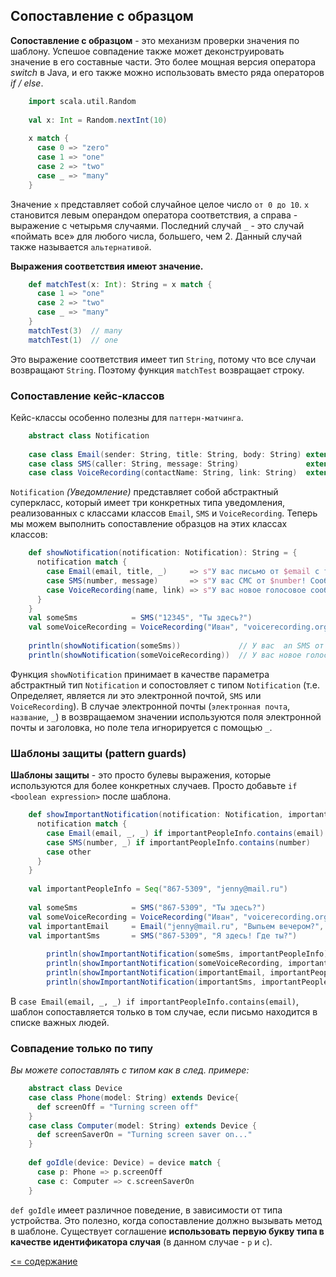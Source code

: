 ## Сопоставление с образцом

**Сопоставление с образцом** - это механизм проверки значения по шаблону. Успешое совпадение также может деконструировать 
значение в его составные части. Это более мощная версия оператора _switch_ в Java, и его также можно использовать вместо
 ряда операторов _if / else_.
 
<!-- code -->
```scala
    import scala.util.Random
    
    val x: Int = Random.nextInt(10)
    
    x match {
      case 0 => "zero"
      case 1 => "one"
      case 2 => "two"
      case _ => "many"
    }
```

Значение `x` представляет собой случайное целое число `от 0 до 10`. `x` становится левым операндом оператора соответствия, 
а справа - выражение с четырьмя случаями. Последний случай `_` - это случай «поймать все» для любого числа, большего, чем 2.
 Данный случай также называется `альтернативой`.
 
**Выражения соответствия имеют значение.**

<!-- code -->
```scala
    def matchTest(x: Int): String = x match {
      case 1 => "one"
      case 2 => "two"
      case _ => "many"
    }
    matchTest(3)  // many
    matchTest(1)  // one
```

Это выражение соответствия имеет тип `String`, потому что все случаи возвращают `String`. Поэтому функция `matchTest` возвращает строку.

### Сопоставление кейс-классов

Кейс-классы особенно полезны для `паттерн-матчинга`.

<!-- code -->
```scala
    abstract class Notification
    
    case class Email(sender: String, title: String, body: String) extends Notification
    case class SMS(caller: String, message: String)               extends Notification
    case class VoiceRecording(contactName: String, link: String)  extends Notification
```

`Notification` _(Уведомление)_ представляет собой абстрактный суперкласс, который имеет три конкретных типа уведомления, 
реализованных с классами классов `Email`, `SMS` и `VoiceRecording`. Теперь мы можем выполнить сопоставление образцов 
на этих классах классов:

<!-- code -->
```scala
    def showNotification(notification: Notification): String = {
      notification match {
        case Email(email, title, _)     => s"У вас письмо от $email с темой: $title"
        case SMS(number, message)       => s"У вас СМС от $number! Сообщение: $message"
        case VoiceRecording(name, link) => s"У вас новое голосовое сообщение от $name! Нажмите чтобы прослушать: $link"
      }
    }
    val someSms            = SMS("12345", "Ты здесь?")
    val someVoiceRecording = VoiceRecording("Иван", "voicerecording.org/id/123")
    
    println(showNotification(someSms))             // У вас  an SMS от 12345! Сообщение: Ты здесь?
    println(showNotification(someVoiceRecording))  // У вас новое голосовое сообщение от Иван! Нажмите чтобы прослушать: voicerecording.org/id/123
```

Функция `showNotification` принимает в качестве параметра абстрактный тип `Notification` и сопостовляет с типом `Notification` 
(т.е. Определяет, является ли это электронной почтой, `SMS` или `VoiceRecording`). В случае электронной почты 
(`электронная почта`, `название`, `_`) в возвращаемом значении используются поля электронной почты и заголовка, 
но поле тела игнорируется с помощью `_`.

### Шаблоны защиты (pattern guards)

**Шаблоны защиты** - это просто булевы выражения, которые используются для более конкретных случаев. 
Просто добавьте `if <boolean expression>` после шаблона.

<!-- code -->
```scala
    def showImportantNotification(notification: Notification, importantPeopleInfo: Seq[String]): String = {
      notification match {
        case Email(email, _, _) if importantPeopleInfo.contains(email) => "У вас письмо от VIP!"
        case SMS(number, _) if importantPeopleInfo.contains(number)    => "У вас СМС от VIP!"
        case other                                                     => showNotification(other) 
      }
    }
    
    val importantPeopleInfo = Seq("867-5309", "jenny@mail.ru")
    
    val someSms            = SMS("867-5309", "Ты здесь?")
    val someVoiceRecording = VoiceRecording("Иван", "voicerecording.org/id/123")
    val importantEmail     = Email("jenny@mail.ru", "Выпьем вечером?", "Я свободен после 5!")
    val importantSms       = SMS("867-5309", "Я здесь! Где ты?")
    
        println(showImportantNotification(someSms, importantPeopleInfo))
        println(showImportantNotification(someVoiceRecording, importantPeopleInfo))
        println(showImportantNotification(importantEmail, importantPeopleInfo))
        println(showImportantNotification(importantSms, importantPeopleInfo))
```                    

В `case Email(email, _, _) if importantPeopleInfo.contains(email)`, 
шаблон сопоставляется только в том случае, если письмо находится в списке важных людей.


### Совпадение только по типу

_Вы можете сопоставлять с типом как в след. примере:_

<!-- code -->
```scala
    abstract class Device
    case class Phone(model: String) extends Device{
      def screenOff = "Turning screen off"
    }
    case class Computer(model: String) extends Device {
      def screenSaverOn = "Turning screen saver on..."
    }
    
    def goIdle(device: Device) = device match {
      case p: Phone => p.screenOff
      case c: Computer => c.screenSaverOn
    }
```

`def goIdle` имеет различное поведение, в зависимости от типа устройства. Это полезно, когда сопоставление должно вызывать 
метод в шаблоне. Существует соглашение **использовать первую букву типа в качестве идентификатора случая** (в данном случае - `p` и `c`).


[<= содержание](https://github.com/steklopod/Functions/blob/master/readme.md)